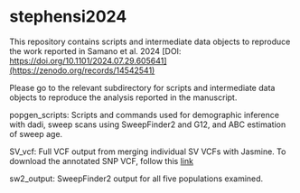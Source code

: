 # stephensi2024
This repository contains scripts and intermediate data objects to reproduce the work reported in Samano et al. 2024 [DOI: https://doi.org/10.1101/2024.07.29.605641](https://zenodo.org/records/14542541)

Please go to the relevant subdirectory for scripts and intermediate data objects to reproduce the analysis reported in the manuscript.

popgen_scripts: Scripts and commands used for demographic inference with dadi, sweep scans using SweepFinder2 and G12, and ABC estimation of sweep age.

SV_vcf: Full VCF output from merging individual SV VCFs with Jasmine. To download the annotated SNP VCF, follow this [link](https://zenodo.org/records/14542541)

sw2_output: SweepFinder2 output for all five populations examined.